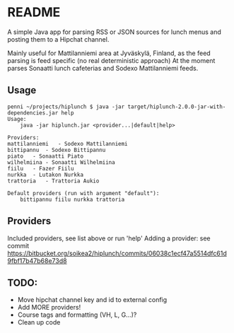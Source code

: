 # README #

A simple Java app for parsing RSS or JSON sources for lunch menus and posting them to a Hipchat channel.

Mainly useful for Mattilanniemi area at Jyväskylä, Finland, as the feed parsing is feed specific (no real deterministic approach) At the moment parses Sonaatti lunch cafeterias and Sodexo Mattilanniemi feeds.

## Usage ##
```
penni ~/projects/hiplunch $ java -jar target/hiplunch-2.0.0-jar-with-dependencies.jar help
Usage:
	java -jar hiplunch.jar <provider...|default|help>

Providers:
mattilanniemi	- Sodexo Mattilanniemi
bittipannu	- Sodexo Bittipannu
piato	- Sonaatti Piato
wilhelmiina	- Sonaatti Wilhelmiina
fiilu	- Fazer Fiilu
nurkka	- Lutakon Nurkka
trattoria	- Trattoria Aukio

Default providers (run with argument "default"):
	bittipannu fiilu nurkka trattoria
```


## Providers ##

Included providers, see list above or run 'help'
Adding a provider: see commit https://bitbucket.org/soikea2/hiplunch/commits/06038c1ecf47a5514dfc61d9fbf17b47b68e73d8


## TODO: ##

- Move hipchat channel key and id to external config
- Add MORE providers!
- Course tags and formatting (VH, L, G...)?
- Clean up code